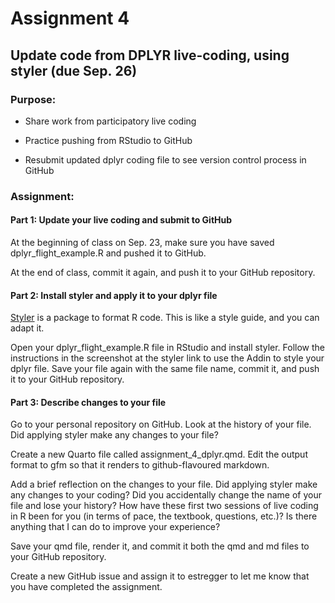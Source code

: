 Assignment 4
================

## Update code from DPLYR live-coding, using styler (due Sep. 26)

### Purpose:

- Share work from participatory live coding

- Practice pushing from RStudio to GitHub

- Resubmit updated dplyr coding file to see version control process in
  GitHub

### **Assignment:**

#### Part 1: Update your live coding and submit to GitHub

At the beginning of class on Sep. 23, make sure you have saved dplyr_flight_example.R and pushed it to GitHub. 

At the end of class, commit it again, and push it to your GitHub repository.

#### Part 2: Install styler and apply it to your dplyr file

[Styler](https://www.tidyverse.org/blog/2017/12/styler-1.0.0/) is a
package to format R code. This is like a style guide, and you can adapt
it.

Open your dplyr_flight_example.R file in RStudio and install styler. Follow the instructions in the screenshot at the styler link to use the Addin to
style your dplyr file. Save your file again with the same file
name, commit it, and push it to your GitHub repository.

#### Part 3: Describe changes to your file

Go to your personal repository on GitHub. Look at the history of your
file. Did applying styler make any changes to your file?

Create a new Quarto file called assignment_4_dplyr.qmd. Edit the output format to gfm so that it renders to github-flavoured markdown.

Add a brief reflection on the changes
to your file. Did applying styler make any changes to your coding? Did
you accidentally change the name of your file and lose your history? How
have these first two sessions of live coding in R been for you (in terms
of pace, the textbook, questions, etc.)? Is there anything that I can do to improve your experience?

Save your qmd file, render it, and commit it both the qmd and md files to your GitHub repository.

Create a new GitHub issue and assign it to estregger to let me know that you have completed the assignment.
